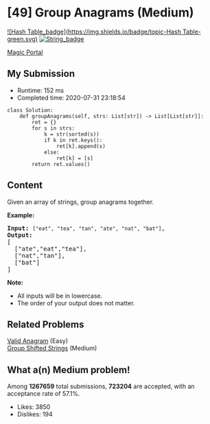 # [49] Group Anagrams (Medium)

[![Hash Table_badge](https://img.shields.io/badge/topic-Hash Table-green.svg)](https://leetcode.com/problems/group-anagrams/)  [![String_badge](https://img.shields.io/badge/topic-String-green.svg)](https://leetcode.com/problems/group-anagrams/) 

[Magic Portal](https://leetcode.com/problems/group-anagrams/)

## My Submission

- Runtime: 152 ms
- Completed time: 2020-07-31 23:18:54

```python3
class Solution:
    def groupAnagrams(self, strs: List[str]) -> List[List[str]]:
        ret = {}
        for s in strs:
            k = str(sorted(s))
            if k in ret.keys():
                ret[k].append(s)
            else:
                ret[k] = [s]
        return ret.values()
```

## Content
<p>Given an array of strings, group anagrams together.</p>

<p><strong>Example:</strong></p>

<pre>
<strong>Input:</strong> <code>[&quot;eat&quot;, &quot;tea&quot;, &quot;tan&quot;, &quot;ate&quot;, &quot;nat&quot;, &quot;bat&quot;]</code>,
<strong>Output:</strong>
[
  [&quot;ate&quot;,&quot;eat&quot;,&quot;tea&quot;],
  [&quot;nat&quot;,&quot;tan&quot;],
  [&quot;bat&quot;]
]</pre>

<p><strong>Note:</strong></p>

<ul>
	<li>All inputs will be in lowercase.</li>
	<li>The order of your output does not&nbsp;matter.</li>
</ul>


## Related Problems
[Valid Anagram](https://leetcode.com/problems/valid-anagram/) (Easy) <br>
[Group Shifted Strings](https://leetcode.com/problems/group-shifted-strings/) (Medium) <br>

## What a(n) Medium problem!
Among **1267659** total submissions, **723204** are accepted, with an acceptance rate of 57.1%. <br>

- Likes: 3850
- Dislikes: 194

